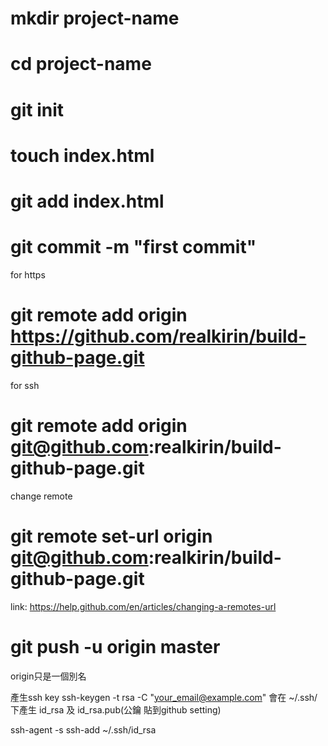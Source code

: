 # mkdir project-name
# cd project-name
# git init
# touch index.html
# git add index.html
# git commit -m "first commit"

for https
# git remote add origin https://github.com/realkirin/build-github-page.git

for ssh
# git remote add origin git@github.com:realkirin/build-github-page.git

change remote
# git remote set-url origin git@github.com:realkirin/build-github-page.git
link:
https://help.github.com/en/articles/changing-a-remotes-url

# git push -u origin master


origin只是一個別名


產生ssh key
ssh-keygen -t rsa -C "your_email@example.com"
會在 ~/.ssh/ 下產生 id_rsa 及 id_rsa.pub(公鑰 貼到github setting)

ssh-agent -s
ssh-add ~/.ssh/id_rsa
